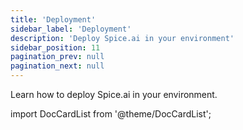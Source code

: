 ```yaml
---
title: 'Deployment'
sidebar_label: 'Deployment'
description: 'Deploy Spice.ai in your environment'
sidebar_position: 11
pagination_prev: null
pagination_next: null
---
```


Learn how to deploy Spice.ai in your environment.

import DocCardList from '@theme/DocCardList';

<DocCardList />
